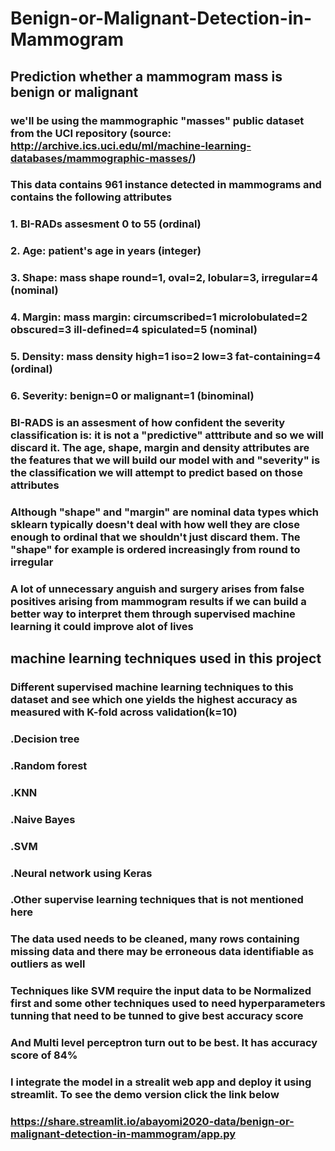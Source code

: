 # Benign-or-Malignant-Detection-in-Mammogram
## Prediction whether a mammogram mass is benign or malignant 
###  we'll be using the mammographic "masses" public dataset from the UCI repository (source: http://archive.ics.uci.edu/ml/machine-learning-databases/mammographic-masses/)
### This data contains 961 instance detected in mammograms and contains the following attributes
### 1. BI-RADs assesment 0 to 55 (ordinal)
### 2. Age: patient's age in years (integer)
### 3. Shape: mass shape round=1, oval=2, lobular=3, irregular=4 (nominal)
### 4. Margin: mass margin: circumscribed=1 microlobulated=2 obscured=3 ill-defined=4 spiculated=5 (nominal)
### 5. Density: mass density high=1 iso=2 low=3 fat-containing=4 (ordinal)
### 6. Severity: benign=0 or malignant=1 (binominal)

### BI-RADS is an assesment  of how confident the severity classification is: it is not a "predictive" atttribute and so we will discard it. The age, shape, margin and density attributes are the features that we will build our model with and "severity" is the classification we will attempt to predict based on those attributes 

### Although "shape" and "margin" are nominal data types which sklearn typically doesn't deal with how well they are close enough to ordinal that we shouldn't just discard them. The "shape" for example is ordered increasingly from round to irregular 

### A lot of unnecessary anguish and surgery arises from false positives arising from mammogram results if we can build a better way to interpret them through supervised machine learning it could improve alot of lives 

## machine learning techniques used in this project
### Different supervised machine learning techniques to this dataset and see which one yields the highest accuracy as measured with K-fold across validation(k=10)
### .Decision tree
### .Random forest
### .KNN
### .Naive Bayes
### .SVM
### .Neural network using Keras
### .Other supervise learning techniques that is not mentioned here 
### The data used needs to be cleaned, many rows containing missing data and there may be erroneous data identifiable as outliers as well 
### Techniques like SVM require the input data to be Normalized first and some other techniques used to need hyperparameters tunning that need to be tunned to give best accuracy score 
### And Multi level perceptron turn out to be best. It has accuracy score of 84%
### I integrate the model in a strealit web app and deploy it using streamlit. To see the demo version click the link below 
### https://share.streamlit.io/abayomi2020-data/benign-or-malignant-detection-in-mammogram/app.py
